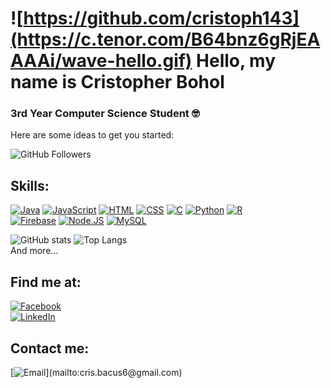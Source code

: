# ![https://github.com/cristoph143](https://c.tenor.com/B64bnz6gRjEAAAAi/wave-hello.gif)    Hello, my name is Cristopher Bohol

### 3rd Year Computer Science Student 🤓

Here are some ideas to get you started:

<!-- - 🔭 I’m currently working on ...
- 🌱 I’m currently learning ...
- 👯 I’m looking to collaborate on ...
- 🤔 I’m looking for help with ...
- 💬 Ask me about ...
- 📫 How to reach me: ...
- 😄 Pronouns: ...
- ⚡ Fun fact: ... -->

![GitHub Followers](https://img.shields.io/github/followers/cristoph143?style=social)

## Skills:
[![Java](https://img.shields.io/badge/Java-007396?style=for-the-badge&logo=java&logoColor=white&labelColor=101010)]()
[![JavaScript](https://img.shields.io/badge/JavaScript-F7DF1E?style=for-the-badge&logo=javascript&logoColor=white&labelColor=101010)]()
[![HTML](https://img.shields.io/badge/HTML5-E34F26?style=for-the-badge&logo=HTML5&logoColor=white&labelColor=101010)]()
[![CSS](https://img.shields.io/badge/CSS3-1572B6?style=for-the-badge&logo=CSS3&logoColor=white&labelColor=101010)]()
[![C](https://img.shields.io/badge/C-00599C?style=for-the-badge&logo=c&logoColor=white&labelColor=101010)]()
[![Python](https://img.shields.io/badge/Python-3776AB?style=for-the-badge&logo=python&logoColor=white&labelColor=101010)]()
[![R](https://img.shields.io/badge/R-3776AB?style=for-the-badge&logo=r&logoColor=white&labelColor=101010)]()
<br>
[![Firebase](https://img.shields.io/badge/Firebase-FFCA28?style=for-the-badge&logo=firebase&logoColor=white&labelColor=101010)]()
[![Node.JS](https://img.shields.io/badge/Node.JS-339933?style=for-the-badge&logo=node.js&logoColor=white&labelColor=101010)]()
[![MySQL](https://img.shields.io/badge/MySQL-4479A1?style=for-the-badge&logo=mysql&logoColor=white&labelColor=101010)]()

![GitHub stats](https://github-readme-stats.vercel.app/api?username=cristoph143&show_icons=true&theme=maroongold&line_height=28.5%22%20style=%22vertical-align:middle)
![Top Langs](https://github-readme-stats.vercel.app/api/top-langs/?username=cristoph143&langs_count=10&layout=compact&theme=maroongold)
<br>
And more...

## Find me at:

[![Facebook](https://img.shields.io/badge/Facebook-Micro.Toph143-1877F2?style=for-the-badge&logo=facebook&logoColor=white&labelColor=101010)](https://web.facebook.com/Micro.Toph143/)
<br>
[![LinkedIn](https://img.shields.io/badge/LinkedIn-Cristopher_Bohol-0077B5?style=for-the-badge&logo=linkedin&logoColor=white&labelColor=101010)](https://www.linkedin.com/in/cristopher-bohol-990560151/)

## Contact me:

[![Email](https://img.shields.io/badge/cris.bacus6@gmail.com-my_personal_email_(slow_response)-D14836?style=for-the-badge&logo=gmail&logoColor=white&labelColor=101010)](mailto:cris.bacus6@gmail.com)

